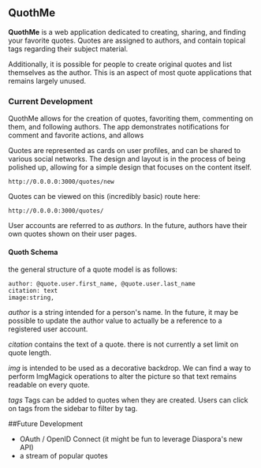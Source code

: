 ## QuothMe
__QuothMe__ is a web application dedicated to creating, sharing, and finding
your favorite quotes. Quotes are assigned to authors, and contain topical tags
regarding their subject material.

Additionally, it is possible for people to create original quotes and
list themselves as the author. This is an aspect of most quote applications that
remains largely unused.

### Current Development
QuothMe allows for the creation of quotes, favoriting them, commenting on them,
and following authors. The app demonstrates notifications for comment and favorite
actions, and allows

Quotes are represented as cards on user profiles, and can be shared to various
social networks. The design and layout is in the process of being polished up,
allowing for a simple design that focuses on the content itself.

```
http://0.0.0.0:3000/quotes/new
```
Quotes can be viewed on this (incredibly basic) route here:
```
http://0.0.0.0:3000/quotes/
```

User accounts are referred to as *authors*. In the future, authors have their own
quotes shown on their user pages.

#### Quoth Schema
the general structure of a quote model is as follows:
```
author: @quote.user.first_name, @quote.user.last_name
citation: text
image:string,

```
*author* is a string intended for a person's name. In the future,
it may be possible to update the author value to actually be a reference to a
registered user account.

*citation* contains the text of a quote. there is not currently a set limit on quote
length.

*img* is intended to be used as a decorative backdrop. We can find a way to
perform ImgMagick operations to alter the picture so that text remains readable
on every quote.

*tags* Tags can be added to quotes when they are created. Users can click on tags from the sidebar to filter by tag. 

##Future Development
* OAuth / OpenID Connect (it might be fun to leverage Diaspora's new API)
* a stream of popular quotes
